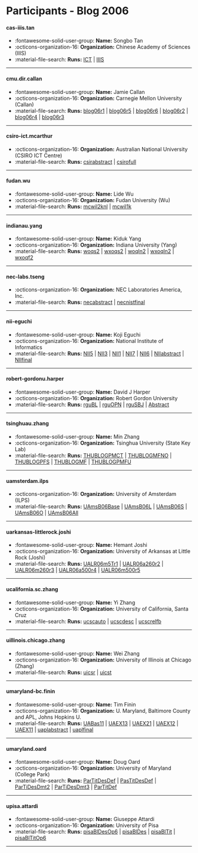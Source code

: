# Participants - Blog 2006 

#### cas-iiis.tan
 - :fontawesome-solid-user-group: **Name:** Songbo Tan
 - :octicons-organization-16: **Organization:** Chinese Academy of Sciences (IIIS)
 - :material-file-search: **Runs:** [ICT](./runs.md#ict) | [IIIS](./runs.md#iiis)

---
#### cmu.dir.callan
 - :fontawesome-solid-user-group: **Name:** Jamie Callan
 - :octicons-organization-16: **Organization:** Carnegie Mellon University (Callan)
 - :material-file-search: **Runs:** [blog06r1](./runs.md#blog06r1) | [blog06r5](./runs.md#blog06r5) | [blog06r6](./runs.md#blog06r6) | [blog06r2](./runs.md#blog06r2) | [blog06r4](./runs.md#blog06r4) | [blog06r3](./runs.md#blog06r3)

---
#### csiro-ict.mcarthur
 - :octicons-organization-16: **Organization:** Australian National University (CSIRO ICT Centre)
 - :material-file-search: **Runs:** [csirabstract](./runs.md#csirabstract) | [csirofull](./runs.md#csirofull)

---
#### fudan.wu
 - :fontawesome-solid-user-group: **Name:** Lide Wu
 - :octicons-organization-16: **Organization:** Fudan University (Wu)
 - :material-file-search: **Runs:** [mcwil2knl](./runs.md#mcwil2knl) | [mcwil1k](./runs.md#mcwil1k)

---
#### indianau.yang
 - :fontawesome-solid-user-group: **Name:** Kiduk Yang
 - :octicons-organization-16: **Organization:** Indiana University (Yang)
 - :material-file-search: **Runs:** [woqs2](./runs.md#woqs2) | [wxoqs2](./runs.md#wxoqs2) | [woqln2](./runs.md#woqln2) | [wxoqln2](./runs.md#wxoqln2) | [wxoqf2](./runs.md#wxoqf2)

---
#### nec-labs.tseng
 - :octicons-organization-16: **Organization:** NEC Laboratories America, Inc.
 - :material-file-search: **Runs:** [necabstract](./runs.md#necabstract) | [necnistfinal](./runs.md#necnistfinal)

---
#### nii-eguchi
 - :fontawesome-solid-user-group: **Name:** Koji Eguchi
 - :octicons-organization-16: **Organization:** National Institute of Informatics
 - :material-file-search: **Runs:** [NII5](./runs.md#nii5) | [NII3](./runs.md#nii3) | [NII1](./runs.md#nii1) | [NII7](./runs.md#nii7) | [NII6](./runs.md#nii6) | [NIIabstract](./runs.md#niiabstract) | [NIIfinal](./runs.md#niifinal)

---
#### robert-gordonu.harper
 - :fontawesome-solid-user-group: **Name:** David J Harper
 - :octicons-organization-16: **Organization:** Robert Gordon University
 - :material-file-search: **Runs:** [rguBL](./runs.md#rgubl) | [rguOPN](./runs.md#rguopn) | [rguSBJ](./runs.md#rgusbj) | [Abstract](./runs.md#abstract)

---
#### tsinghuau.zhang
 - :fontawesome-solid-user-group: **Name:** Min Zhang
 - :octicons-organization-16: **Organization:** Tsinghua University (State Key Lab)
 - :material-file-search: **Runs:** [THUBLOGPMCT](./runs.md#thublogpmct) | [THUBLOGMFNO](./runs.md#thublogmfno) | [THUBLOGPFS](./runs.md#thublogpfs) | [THUBLOGMF](./runs.md#thublogmf) | [THUBLOGPMFU](./runs.md#thublogpmfu)

---
#### uamsterdam.ilps
 - :octicons-organization-16: **Organization:** University of Amsterdam (ILPS)
 - :material-file-search: **Runs:** [UAmsB06Base](./runs.md#uamsb06base) | [UAmsB06L](./runs.md#uamsb06l) | [UAmsB06S](./runs.md#uamsb06s) | [UAmsB06O](./runs.md#uamsb06o) | [UAmsB06All](./runs.md#uamsb06all)

---
#### uarkansas-littlerock.joshi
 - :fontawesome-solid-user-group: **Name:** Hemant Joshi
 - :octicons-organization-16: **Organization:** University of Arkansas at Little Rock (Joshi)
 - :material-file-search: **Runs:** [UALR06m5Tr1](./runs.md#ualr06m5tr1) | [UALR06a260r2](./runs.md#ualr06a260r2) | [UALR06m260r3](./runs.md#ualr06m260r3) | [UALR06a500r4](./runs.md#ualr06a500r4) | [UALR06m500r5](./runs.md#ualr06m500r5)

---
#### ucalifornia.sc.zhang
 - :fontawesome-solid-user-group: **Name:** Yi Zhang
 - :octicons-organization-16: **Organization:** University of California, Santa Cruz
 - :material-file-search: **Runs:** [ucscauto](./runs.md#ucscauto) | [ucscdesc](./runs.md#ucscdesc) | [ucscrelfb](./runs.md#ucscrelfb)

---
#### uillinois.chicago.zhang
 - :fontawesome-solid-user-group: **Name:** Wei Zhang
 - :octicons-organization-16: **Organization:** University of Illinois at Chicago (Zhang)
 - :material-file-search: **Runs:** [uicsr](./runs.md#uicsr) | [uicst](./runs.md#uicst)

---
#### umaryland-bc.finin
 - :fontawesome-solid-user-group: **Name:** Tim Finin
 - :octicons-organization-16: **Organization:** U. Maryland, Baltimore County and APL, Johns Hopkins U.
 - :material-file-search: **Runs:** [UABas11](./runs.md#uabas11) | [UAEX13](./runs.md#uaex13) | [UAEX21](./runs.md#uaex21) | [UAEX12](./runs.md#uaex12) | [UAEX11](./runs.md#uaex11) | [uaplabstract](./runs.md#uaplabstract) | [uaplfinal](./runs.md#uaplfinal)

---
#### umaryland.oard
 - :fontawesome-solid-user-group: **Name:** Doug Oard
 - :octicons-organization-16: **Organization:** University of Maryland (College Park)
 - :material-file-search: **Runs:** [ParTitDesDef](./runs.md#partitdesdef) | [PasTitDesDef](./runs.md#pastitdesdef) | [ParTiDesDmt2](./runs.md#partidesdmt2) | [ParTiDesDmt3](./runs.md#partidesdmt3) | [ParTitDef](./runs.md#partitdef)

---
#### upisa.attardi
 - :fontawesome-solid-user-group: **Name:** Giuseppe Attardi
 - :octicons-organization-16: **Organization:** University of Pisa
 - :material-file-search: **Runs:** [pisaBlDesOp6](./runs.md#pisabldesop6) | [pisaBlDes](./runs.md#pisabldes) | [pisaBlTit](./runs.md#pisabltit) | [pisaBlTitOp6](./runs.md#pisabltitop6)

---
